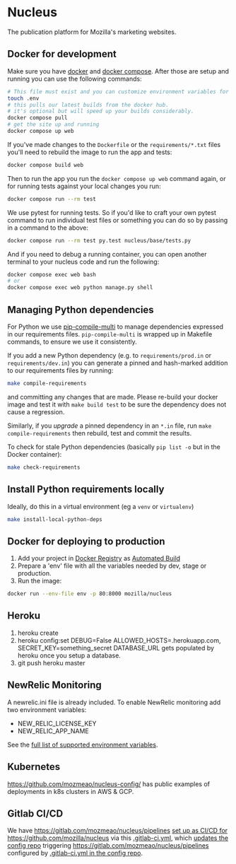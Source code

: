 Nucleus
=======

The publication platform for Mozilla's marketing websites.

Docker for development
----------------------

Make sure you have [docker](https://www.docker.com/products/docker-desktop) and
[docker compose](https://github.com/docker/compose). After those are setup and running
you can use the following commands:

```bash
# This file must exist and you can customize environment variables for local dev in it
touch .env
# this pulls our latest builds from the docker hub.
# it's optional but will speed up your builds considerably.
docker compose pull
# get the site up and running
docker compose up web
```

If you've made changes to the `Dockerfile` or the `requirements/*.txt` files you'll need to rebuild
the image to run the app and tests:

```bash
docker compose build web
```

Then to run the app you run the `docker compose up web` command again, or for running tests against your local changes you run:

```bash
docker compose run --rm test
```

We use pytest for running tests. So if you'd like to craft your own pytest command to run individual test files or something
you can do so by passing in a command to the above:

```bash
docker compose run --rm test py.test nucleus/base/tests.py
```

And if you need to debug a running container, you can open another terminal to your nucleus code and run the following:

```bash
docker compose exec web bash
# or
docker compose exec web python manage.py shell
```

Managing Python dependencies
----------------------------

For Python we use [pip-compile-multi](https://pypi.org/project/pip-compile-multi/) to manage dependencies expressed in our requirements
files. `pip-compile-multi` is wrapped up in Makefile commands, to ensure we use it consistently.

If you add a new Python dependency (e.g. to `requirements/prod.in` or `requirements/dev.in`) you can generate a pinned and hash-marked
addition to our requirements files by running:

```bash
make compile-requirements
```

and committing any changes that are made. Please re-build your docker image and test it with `make build test` to be sure the dependency
does not cause a regression.

Similarly, if you *upgrade* a pinned dependency in an `*.in` file, run `make compile-requirements` then rebuild, test and commit the results.

To check for stale Python dependencies (basically `pip list -o` but in the Docker container):

```bash
make check-requirements
```

Install Python requirements locally
-----------------------------------

Ideally, do this in a virtual environment (eg a `venv` or `virtualenv`)

```bash
make install-local-python-deps
```

Docker for deploying to production
-----------------------------------

1. Add your project in [Docker Registry](https://registry.hub.docker.com/) as [Automated Build](http://docs.docker.com/docker-hub/builds/)
2. Prepare a 'env' file with all the variables needed by dev, stage or production.
3. Run the image:

```bash
docker run --env-file env -p 80:8000 mozilla/nucleus
```

Heroku
------

1. heroku create
2. heroku config:set DEBUG=False ALLOWED_HOSTS=<foobar>.herokuapp.com, SECRET_KEY=something_secret
   DATABASE_URL gets populated by heroku once you setup a database.
3. git push heroku master

NewRelic Monitoring
-------------------

A newrelic.ini file is already included. To enable NewRelic monitoring
add two environment variables:

- NEW_RELIC_LICENSE_KEY
- NEW_RELIC_APP_NAME

See the [full list of supported environment variables](https://docs.newrelic.com/docs/agents/python-agent/installation-configuration/python-agent-configuration#environment-variables).

## Kubernetes

<https://github.com/mozmeao/nucleus-config/> has public examples of deployments in k8s clusters in AWS & GCP.

## Gitlab CI/CD

We have <https://gitlab.com/mozmeao/nucleus/pipelines> [set up as CI/CD for](https://gitlab.com/mozmeao/infra/blob/master/docs/gitlab_ci.md)  <https://github.com/mozilla/nucleus> via this [.gitlab-ci.yml](https://github.com/mozilla/nucleus/blob/gitlab/.gitlab-ci.yml), which [updates the config repo](https://github.com/mozilla/nucleus/blob/gitlab/bin/update-config.sh) triggering <https://gitlab.com/mozmeao/nucleus/pipelines> configured by [.gitlab-ci.yml in the config repo](https://github.com/mozilla/nucleus-config/blob/master/.gitlab-ci.yml).
